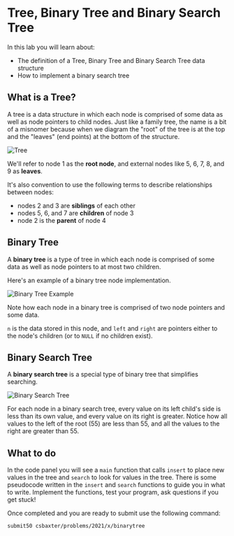 # Tree, Binary Tree and Binary Search Tree

In this lab you will learn about:

- The definition of a Tree, Binary Tree and Binary Search Tree data structure
- How to implement a binary search tree

## What is a Tree?

A tree is a data structure in which each node is comprised of some data as well as node pointers to child nodes.  Just like a family tree, the name is a bit of a misnomer because when we diagram the "root" of the tree is at the top and the "leaves" (end points) at the bottom of the structure.

![Tree](https://raw.githubusercontent.com/csbaxter/tutorials/2020/binarytree/tree.jpg)

We'll refer to node 1 as the **root node**, and external nodes like 5, 6, 7, 8, and 9 as **leaves**.

It's also convention to use the following terms to describe relationships between nodes:

- nodes 2 and 3 are **siblings** of each other
- nodes 5, 6, and 7 are **children** of node 3
- node 2 is the **parent** of node 4

## Binary Tree

A **binary tree** is a type of tree in which each node is comprised of some data as well as node pointers to at most two children.

Here's an example of a binary tree node implementation.

![Binary Tree Example](https://raw.githubusercontent.com/csbaxter/tutorials/2020/binarytree/btreesample.jpg)

Note how each node in a binary tree is comprised of two node pointers and some data.

`n` is the data stored in this node, and `left` and `right` are pointers either to the node's children (or to `NULL` if no children exist).

## Binary Search Tree

A **binary search tree** is a special type of binary tree that simplifies searching.

![Binary Search Tree](https://raw.githubusercontent.com/csbaxter/tutorials/2020/binarytree/binarysearchtree.jpg)

For each node in a binary search tree, every value on its left child's side is less than its own value, and every value on its right is greater. Notice how all values to the left of the root (55) are less than 55, and all the values to the right are greater than 55.

## What to do

In the code panel you will see a `main` function that calls `insert` to place new values in the tree and `search` to look for values in the tree.  There is some pseudocode written in the `insert` and `search` functions to guide you in what to write.  Implement the functions, test your program, ask questions if you get stuck!

Once completed and you are ready to submit use the following command:

`submit50 csbaxter/problems/2021/x/binarytree`
